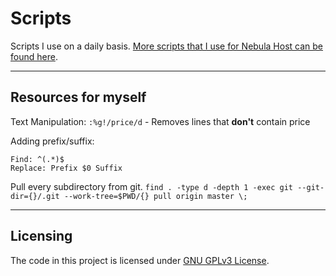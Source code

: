 # Scripts

Scripts I use on a daily basis.
[More scripts that I use for Nebula Host can be found here](https://git.chasehall.net/NebulaHost/Scripts).

---

## Resources for myself

Text Manipulation: 
`:%g!/price/d` - Removes lines that **don't** contain price

Adding prefix/suffix: 
```
Find: ^(.*)$
Replace: Prefix $0 Suffix
```

Pull every subdirectory from git.
`find . -type d -depth 1 -exec git --git-dir={}/.git --work-tree=$PWD/{} pull origin master \;`

---

## Licensing

The code in this project is licensed under [GNU GPLv3 License](https://choosealicense.com/licenses/gpl-3.0/).